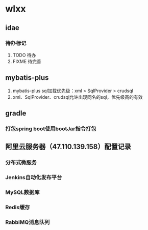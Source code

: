 # wlxx

## idae
### 待办标记
1. TODO 待办
2. FIXME 待完善

## mybatis-plus
1. mybatis-plus sql加载优先级：xml > SqlProvider > crudsql
2. xml、SqlProvider、crudsql允许出现同名的sql，优先级高的有效

## gradle
### 打包spring boot使用bootJar指令打包

## 阿里云服务器（47.110.139.158）配置记录
### 分布式微服务
### Jenkins自动化发布平台
### MySQL数据库
### Redis缓存
### RabbiMQ消息队列